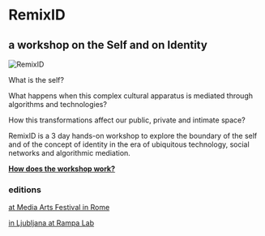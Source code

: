# RemixID
## a workshop on the Self and on Identity

![RemixID](http://www.artisopensource.net/network/artisopensource/wp-content/uploads/2017/11/000031.png "RemixID")

What is the self?

What happens when this complex cultural apparatus is mediated through algorithms and technologies?

How this transformations affect our public, private and intimate space?

RemixID is a 3 day hands-on workshop to explore the boundary of the self and of the concept of identity in the era of ubiquitous technology, social networks and algorithmic mediation.

__[How does the workshop work?](https://github.com/xdxdVSxdxd/LaCuraBook/blob/master/EN/RemixID/Howto.md)__


### editions

[at Media Arts Festival in Rome](http://www.artisopensource.net/?post_type=post&p=4236)

[in Ljubljana at Rampa Lab](http://www.artisopensource.net/2017/11/29/remixid-what-is-the-self-at-rampa-lab-in-ljubljana/)
